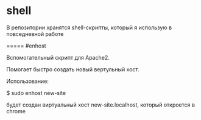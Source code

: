 shell
=====
В репозитории хранятся shell-скрипты, который я использую в повседневной работе

=====
#enhost

Вспомогательный скрипт для Apache2.

Помогает быстро создать новый вертульный хост.

Использование:

$ sudo enhost new-site

будет создан виртуальный хост new-site.localhost, который откроется в chrome
